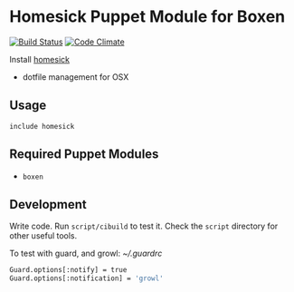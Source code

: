# Homesick Puppet Module for Boxen

[![Build Status](https://travis-ci.org/brettswift/puppet-homesick.png?branch=master)](https://travis-ci.org/brettswift/puppet-homesick)
[![Code Climate](https://codeclimate.com/github/brettswift/puppet-homesick/badges/gpa.svg)](https://codeclimate.com/github/brettswift/puppet-homesick)

Install [homesick](https://github.com/technicalpickles/homesick)

- dotfile management for OSX

## Usage

```puppet
include homesick
```

## Required Puppet Modules

* `boxen`

## Development

Write code. Run `script/cibuild` to test it. Check the `script`
directory for other useful tools.

To test with guard, and growl: 
*~/.guardrc*
```bash
Guard.options[:notify] = true
Guard.options[:notification] = 'growl'
```